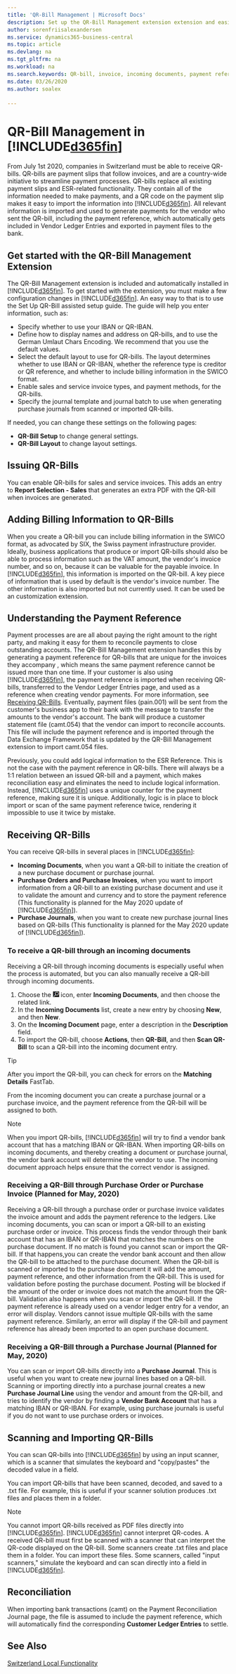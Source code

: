 ```yaml
---
title: 'QR-Bill Management | Microsoft Docs'
description: Set up the QR-Bill Management extension extension and easily generate, send, and import QR-bills.
author: sorenfriisalexandersen
ms.service: dynamics365-business-central
ms.topic: article
ms.devlang: na
ms.tgt_pltfrm: na
ms.workload: na
ms.search.keywords: QR-bill, invoice, incoming documents, payment reference
ms.date: 03/26/2020
ms.author: soalex

---
```

# QR-Bill Management in [!INCLUDE[d365fin](../../includes/d365fin_md.md)]
From July 1st 2020, companies in Switzerland must be able to receive QR-bills. QR-bills are payment slips that follow invoices, and are a country-wide initiative to streamline payment processes. QR-bills replace all existing payment slips and ESR-related functionality. They contain all of the information needed to make payments, and a QR code on the payment slip makes it easy to import the information into [!INCLUDE[d365fin](../../includes/d365fin_md.md)]. All relevant information is imported and used to generate payments for the vendor who sent the QR-bill, including the payment reference, which automatically gets included in Vendor Ledger Entries and exported in payment files to the bank.

## Get started with the QR-Bill Management Extension
The QR-Bill Management extension is included and automatically installed in [!INCLUDE[d365fin](../../includes/d365fin_md.md)]. To get started with the extension, you must make a few configuration changes in [!INCLUDE[d365fin](../../includes/d365fin_md.md)]. An easy way to that is to use the Set Up QR-Bill assisted setup guide. The guide will help you enter information, such as:

* Specify whether to use your IBAN or QR-IBAN.
* Define how to display names and address on QR-bills, and to use the German Umlaut Chars Encoding. We recommend that you use the default values.
* Select the default layout to use for QR-bills. The layout determines whether to use IBAN or QR-IBAN, whether the reference type is creditor or QR reference, and whether to include billing information in the SWICO format.
* Enable sales and service invoice types, and payment methods, for the QR-bills.
* Specify the journal template and journal batch to use when generating purchase journals from scanned or imported QR-bills.

If needed, you can change these settings on the following pages: 

* **QR-Bill Setup** to change general settings. <!--should we give examples of what general and layout settings are?-->
* **QR-Bill Layout** to change layout settings.

<!-- Suggest that we remove these. Typically, we don't give step by step guidance for setup guides. I did provide an edited version though, just in case you really want it.

1. Choose the ![Settings](../../media/ui-experience/settings_icon_small.png) icon, and then choose **Assisted Setup**.
2. Find the group named **Get ready for the first invoice**.
3. Choose **Set up QR-Bill**. This starts an assisted setup guide that will help us configure the QR-Bill Management extension.
4. The first step of the setup is an introduction to the feature. Choose **Next**.
5. In the next step , You will now see *QR-Bill setup step 1 of 6: Generating and issuing QR-Bills*. This page shows your **Company Information**, on which you need to fill in the new field **QR-IBAN**. When done, choose **Next**.
6. You will now see *QR-Bill setup step 2 of 6: Generating and issuing QR-Bills*. Here you must specify **Address Type** and **German Umlaut Chars Encoding**. Both have to do with how addresses and names are displayed on the QR-Bill. Recommended values are the defaults. When done, choose **Next**.
7. You will now see *QR-Bill setup step 3 of 6: Generating and issuing QR-Bills*. Here you must select the **Default QR-Bill Layout**. This determines several things for the QR-Bill, like **IBAN type** (QR-IBAN or regular IBAN), **Reference type** (Creditor Reference or QR Reference) and whether or not to include **Billing Information** in SWICO format for passing more information to the receiver, like the invoice number, VAT amount etc. All of this can be changed in the QR-Bill Layout page as well. Recommended value is the default. When done, choose **Next**.
8. You will now see *QR-Bill setup step 4 of 6: Generating and issuing QR-Bills*. In this step you must select which payment methods to enable for QR-Bills. QR-Bills are generated for a sales or service invoice if the invoice type is enabled for QR-Bills (next step) and the invoice is using a **Payment Method** enabled for QR-Bills. When done, choose **Next**.
9. You will now see *QR-Bill setup step 5 of 6: Generating and issuing QR-Bills*. In this step you must select the document types to enable for QR-Bills. You can select to enable Sales Invoices and Service Invoices. When done, choose **Next**.
10. You will now see *QR-Bill setup step 6 of 6: Receiving QR-Bills*. In this step you must select the Journal Template and Journal Batch to use for generating purchase journals from scanned or imported QR-Bills. When done, choose **Next**.

1. Choose the ![Settings](../../media/ui-experience/settings_icon_small.png) icon, and then choose **Assisted Setup**.
2. Under **Get ready for the first invoice**, choose **Set up QR-Bill**.
4. Read the introduction to the feature, and then choose **Next**.
5. Step 1 shows your **Company Information**. Fill in the **QR-IBAN** field, and then choose **Next**.
6. In Step 2, specify the **Address Type** and **German Umlaut Chars Encoding**. These settings are related to how addresses and names are displayed on the QR-Bill. We recommend that you use the default values. When done, choose **Next**.
7. In Step 3, choose the **Default QR-bill Layout**. This determines several things for the QR-bill, such as the **IBAN type** (IBAN or QR-IBAN), **Reference type** (Creditor Reference or QR Reference), and whether to include **Billing Information** in the SWICO format for passing additional information, such as the invoice number, VAT amount, and so on, to the receiver. We recommended that you use the default values. When you're done, choose **Next**.
8. In Step 4, choose the payment methods to enable for QR-bills. QR-bills are generated for a sales or service invoice if the invoice type and payment method are enabled for QR-bills (we will enable it next step) and the invoice uses a **Payment Method** that is enabled for QR-bills. When done, choose **Next**.
9. You will now see *QR-bill setup step 5 of 6: Generating and issuing QR-bills*. In this step you must select the document types to enable for QR-bills. You can select to enable Sales Invoices and Service Invoices. When done, choose **Next**.
10. You will now see *QR-bill setup step 6 of 6: Receiving QR-bills*. In this step you must select the Journal Template and Journal Batch to use for generating purchase journals from scanned or imported QR-bills. When done, choose **Next**.

If you want to change these settings later, use the following pages:

* **QR-Bill Setup** to change general settings.
* **QR-Bill Layout** to change layout settings.
-->
## Issuing QR-Bills
You can enable QR-bills for sales and service invoices. This adds an entry to **Report Selection - Sales** that generates an extra PDF with the QR-bill when invoices are generated. 

## Adding Billing Information to QR-Bills
When you create a QR-bill you can include billing information in the SWICO format, as advocated by SIX, the Swiss payment infrastructure provider. Ideally, business applications that produce or import QR-bills should also be able to process information such as the VAT amount, the vendor's invoice number, and so on, because it can be valuable for the payable invoice. In [!INCLUDE[d365fin](../../includes/d365fin_md.md)], this information is imported on the QR-bill. A key piece of information that is used by default is the vendor's invoice number. <!--why is this key information?--> The other information is also imported but not currently used. It can be used be an customization extension.  

## Understanding the Payment Reference
Payment processes are are all about paying the right amount to the right party, and making it easy for them to reconcile payments to close outstanding accounts. The QR-Bill Management extension handles this by generating a payment reference <!--number?--> for QR-bills that are unique for the invoices they accompany <!-- in a single [!INCLUDE[d365fin](../../includes/d365fin_md.md)] instance. -->, which means the same payment reference cannot be issued more than one time. If your customer is also using [!INCLUDE[d365fin](../../includes/d365fin_md.md)], the payment reference is imported when receiving QR-bills, transferred to the Vendor Ledger Entries page, and used as a reference when creating vendor payments. For more information, see [Receiving QR-Bills](ui-extensions-swiss-qr-bill.md#receiving-qr-bills). <!--As with the previous ESR Reference.--> Eventually, payment files (pain.001) will be sent from the customer's business app to their bank with the message to transfer the amounts to the vendor's account. The bank will produce a customer statement file (camt.054) that the vendor can import to reconcile accounts. This file will include the payment reference and is imported through the Data Exchange Framework that is updated by the QR-Bill Management extension to import camt.054 files.  

Previously, you could add logical <!--logical?--> information to the ESR Reference. This is not the case with the payment reference in QR-bills. There will always be a 1:1 relation between an issued QR-bill and a payment, which makes reconciliation easy and eliminates the need to include logical <!--logical?--> information. Instead, [!INCLUDE[d365fin](../../includes/d365fin_md.md)] uses a unique counter for the payment reference, making sure it is unique. Additionally, logic is in place to block import or scan of the same payment reference twice, rendering it impossible to use it twice by mistake.  <!--Not sure that we need this paragraph. It repeats a lot of things stated in the previous paragraph.-->

## Receiving QR-Bills
You can receive QR-bills in several places in [!INCLUDE[d365fin](../../includes/d365fin_md.md)]:

* **Incoming Documents**, when you want a QR-bill to initiate the creation of a new purchase document or purchase journal.
* **Purchase Orders and Purchase Invoices**, when you want to import information from a QR-bill to an existing purchase document and use it to validate the amount and currency and to store the payment reference (This functionality is planned for the May 2020 update of [!INCLUDE[d365fin](../../includes/d365fin_md.md)]).
* **Purchase Journals**, when you want to create new purchase journal lines based on QR-bills (This functionality is planned for the May 2020 update of [!INCLUDE[d365fin](../../includes/d365fin_md.md)]). 

### To receive a QR-bill through an incoming documents
Receiving a QR-bill through incoming documents is especially useful when the process is automated, but you can also manually receive a QR-bill through incoming documents.

1. Choose the ![Search for Page or Report](../../media/ui-search/search_small.png "Search for Page or Report icon") icon, enter **Incoming Documents**, and then choose the related link.
2. In the **Incoming Documents** list, create a new entry by choosing **New**, and then **New**. 
3. On the **Incoming Document** page, enter a description in the **Description** field.
4. To import the QR-bill, choose **Actions**, then **QR-Bill**, and then **Scan QR-Bill** to scan a QR-bill into the incoming document entry.
 
> [!TIP]
> After you import the QR-bill, you can check for errors on the **Matching Details** FastTab.

From the incoming document you can create a purchase journal or a purchase invoice, and the payment reference from the QR-bill will be assigned to both.

> [!Note]
> When you import QR-bills, [!INCLUDE[d365fin](../../includes/d365fin_md.md)] will try to find a vendor bank account that has a matching IBAN or QR-IBAN. When importing QR-bills on incoming documents, and thereby creating a document or purchase journal, the vendor bank account will determine the vendor to use. The incoming document approach helps ensure that the correct vendor is assigned.

### Receiving a QR-Bill through Purchase Order or Purchase Invoice (Planned for May, 2020)
<!--Generally speaking we don't publish descriptions of features before they're in preview or released. If this and the next feature aren't available now I think we should comment out these descriptions and then add them in May.-->
Receiving a QR-bill through a purchase order or purchase invoice validates the invoice amount and adds the payment reference to the ledgers. Like incoming documents, you can scan or import a QR-bill to an existing purchase order or invoice. This process finds the vendor through their bank account that has an IBAN or QR-IBAN that matches the numbers on the purchase document. <!--Do we use the IBAN or QR-IBAN to find the account?--> If no match is found you cannot scan or import the QR-bill. If that happens,you can create the vendor bank account and then allow the QR-bill to be attached to the purchase document. When the QR-bill is scanned or imported to the purchase document it will add the amount, payment reference, and other information from the QR-bill. This is used for validation before posting the purchase document. Posting will be blocked if the amount of the order or invoice does not match the amount from the QR-bill. Validation also happens when you scan or import the QR-bill. If the payment reference is already used on a vendor ledger entry for a vendor, an error will display. Vendors cannot issue multiple QR-bills with the same payment reference. Similarly, an error will display if the QR-bill and payment reference has already been imported to an open purchase document. 

### Receiving a QR-Bill through a Purchase Journal (Planned for May, 2020)
You can scan or import QR-bills directly into a **Purchase Journal**. This is useful when you want to create new journal lines based on a QR-bill. Scanning or importing directly into a purchase journal creates a new **Purchase Journal Line** using the vendor and amount from the QR-bill, and tries to identify the vendor by finding a **Vendor Bank Account** that has a matching IBAN or QR-IBAN. For example, using purchase journals is useful if you do not want to use purchase orders or invoices.  

## Scanning and Importing QR-Bills
<!--Seems like this information should be above the procedures above.-->
You can scan QR-bills into [!INCLUDE[d365fin](../../includes/d365fin_md.md)] by using an input scanner, which is a scanner that simulates the keyboard and "copy/pastes" the decoded value in a field. 

You can import QR-bills that have been scanned, decoded, and saved to a .txt file. For example, this is useful if your scanner solution produces .txt files and places them in a folder.

> [!Note]
> You cannot import QR-bills received as PDF files directly into [!INCLUDE[d365fin](../../includes/d365fin_md.md)]. [!INCLUDE[d365fin](../../includes/d365fin_md.md)] cannot interpret QR-codes. A received QR-bill must first be scanned with a scanner that can interpret the QR-code displayed on the QR-bill. Some scanners create .txt files and place them in a folder. You can import these files. Some scanners, called "input scanners," simulate the keyboard and can scan directly into a field in [!INCLUDE[d365fin](../../includes/d365fin_md.md)].

## Reconciliation
When importing bank transactions (camt) on the Payment Reconciliation Journal page, the file is assumed to include <!--not sure what "assumed to include" means--> the payment reference, which will automatically find the corresponding **Customer Ledger Entries** to settle.    

## See Also
[Switzerland Local Functionality](switzerland-local-functionality.md)  

